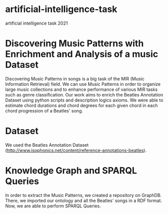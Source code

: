 # artificial-intelligence-task
artificial intelligence task 2021

# Discovering Music Patterns with Enrichment and Analysis of a music Dataset

Discovering Music Patterns in songs is a big task of the MIR (Music Information Retrieval) field. We can use Music Patterns in order to organize large music collections and to enhance performance of various MIR tasks such as genre classification. Our work aims to enrich the Beatles Annotation Dataset using python scripts and description logics axioms. We were able to estimate chord durations and chord degrees for each given chord in each chord progression of a Beatles' song. 

# Dataset

We used the Beatles Annotation Dataset (http://www.isophonics.net/content/reference-annotations-beatles). 

# Knowledge Graph and SPARQL Queries

In order to extract the Music Patterns, we created a repository on GraphDB. There, we imported our ontology and all the Beatles' songs in a RDF format. Now, we are able to perform SPARQL Queries. 
